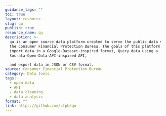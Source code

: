 ```yaml
---
guidance_tags: ""
toc: true
layout: resource
slug: qu
publish: true
resource_name: qu
description: >-
  qu is an open source data platform created to serve the public data sets of
  the Consumer Financial Protection Bureau. The goals of this platform are to
  import data in a Google-Dataset-inspired format, Query data using a
  Socrata-Open-Data-API-inspired API, 

  and export data in JSON or CSV format.
source: Consumer Financial Protection Bureau
category: Data tools
tags:
  - open data
  - API
  - data cleaning
  - data analysis
format: ""
link: https://github.com/cfpb/qu
---
```


